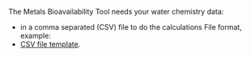 The Metals Bioavailability Tool needs your water chemistry data:
- in a comma separated (CSV) file to do the calculations
File format, example:
- <a href="https://www.waterquality.gov.au/anz-guidelines/guideline-values/default" target="_blank"> CSV file template</a>.